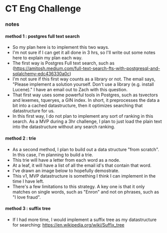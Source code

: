 # CT Eng Challenge

### notes

#### method 1 : postgres full text search

- So my plan here is to implement this two ways.
- I'm not sure if I can get it all done in 3 hrs, so I'll write out some notes here to explain my plan each way.
- The first way is Postgres Full text search, such as (https://amitosh.medium.com/full-text-search-fts-with-postgresql-and-sqlalchemy-edc436330a0c)
- I'm not sure if this first way counts as a library or not. The email says, "Please implement a solution yourself. Don't use a library (e.g. install Lucene)." I have an email out to Zach with this question.
- That first way uses some powerful tools in Postgres, such as tsvectors and lexemes, tqueryes, a GIN index. In short, it preprocesses the data a bit into a cached datastructure, then it optimizes searching that datastructure for us.
- In this first way, I do not plan to implement any sort of ranking in this search. As a MVP during a 3hr challenge, I plan to just load the plain text into the datastructure without any search ranking.


#### method 2 : trie
- As a second method, I plan to build out a data structure "from scratch". In this case, I'm planning to build a trie.
- This trie will have a letter from each word as a node.
- At a leaf, it will have a list of all the email id's that contain that word.
- I've drawn an image below to hopefully demostrate.
- This v1, MVP datastructure is something I think I can implement in the time I have left.
- There's a few limitations to this strategy. A key one is that it only matches on single words, such as "Enron" and not on phrases, such as "I love fraud".

#### method 3 : suffix tree
- If I had more time, I would implement a suffix tree as my datastructure for searching: https://en.wikipedia.org/wiki/Suffix_tree
